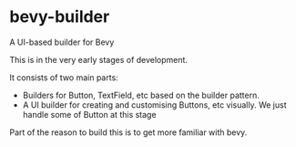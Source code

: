 # bevy-builder
A UI-based builder for Bevy

This is in the very early stages of development.

It consists of two main parts:
 * Builders for Button, TextField, etc based on the builder pattern.
 * A UI builder for creating and customising Buttons, etc visually. We just handle some of Button at this stage

Part of the reason to build this is to get more familiar with bevy.